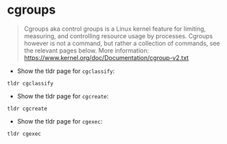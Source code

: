 # cgroups

> Cgroups aka control groups is a Linux kernel feature for limiting, measuring, and controlling resource usage by processes.
> Cgroups however is not a command, but rather a collection of commands, see the relevant pages below.
> More information: <https://www.kernel.org/doc/Documentation/cgroup-v2.txt>

- Show the tldr page for `cgclassify`:

`tldr cgclassify`

- Show the tldr page for `cgcreate`:

`tldr cgcreate`

- Show the tldr page for `cgexec`:

`tldr cgexec`
